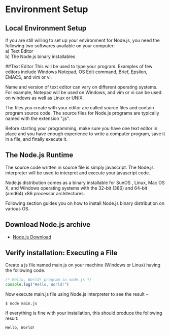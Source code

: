 # Environment Setup

## Local Environment Setup
If you are still willing to set up your environment for Node.js, you need the following two softwares available on your computer:  
a) Text Editor  
b) The Node.js binary installables

##Text Editor
This will be used to type your program. Examples of few editors include Windows Notepad, OS Edit command, Brief, Epsilon, EMACS, and vim or vi.

Name and version of text editor can vary on different operating systems. For example, Notepad will be used on Windows, and vim or vi can be used on windows as well as Linux or UNIX.

The files you create with your editor are called source files and contain program source code. The source files for Node.js programs are typically named with the extension ".js".

Before starting your programming, make sure you have one text editor in place and you have enough experience to write a computer program, save it in a file, and finally execute it.

## The Node.js Runtime
The source code written in source file is simply javascript. The Node.js interpreter will be used to interpret and execute your javascript code.

Node.js distribution comes as a binary installable for SunOS , Linux, Mac OS X, and Windows operating systems with the 32-bit (386) and 64-bit (amd64) x86 processor architectures.

Following section guides you on how to install Node.js binary distribution on various OS.

## Download Node.js archive
* [Node.js Download](https://nodejs.org/en/)

## Verify installation: Executing a File
Create a js file named main.js on your machine (Windows or Linux) having the following code.
```javascript
/* Hello, World! program in node.js */
console.log("Hello, World!")
```
Now execute main.js file using Node.js interpreter to see the result −
```
$ node main.js
```
If everything is fine with your installation, this should produce the following result:
```
Hello, World!
```
